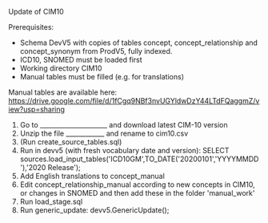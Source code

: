Update of CIM10

Prerequisites:
- Schema DevV5 with copies of tables concept, concept_relationship and concept_synonym from ProdV5, fully indexed.
- ICD10, SNOMED must be loaded first
- Working directory CIM10
- Manual tables must be filled (e.g. for translations)

Manual tables are available here: https://drive.google.com/file/d/1fCgq9NBf3nvUGYldwDzY44LTdFQaggmZ/view?usp=sharing

1. Go to _____________________ and download latest CIM-10 version
2. Unzip the file ____________ and rename to cim10.csv
3. (Run create_source_tables.sql)
4. Run in devv5 (with fresh vocabulary date and version): SELECT sources.load_input_tables('ICD10GM',TO_DATE('20200101','YYYYMMDD'),'2020 Release');
5. Add English translations to concept_manual
6. Edit concept_relationship_manual according to new concepts in CIM10, or changes in SNOMED and then add these in the folder 'manual_work'
7. Run load_stage.sql
8. Run generic_update: devv5.GenericUpdate();
